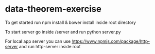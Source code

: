 # data-theorem-exercise

To get started run npm install & bower install inside root directory

To start server go inside /server and run python server.py

For local app server you can use https://www.npmjs.com/package/http-server and run http-server inside root
